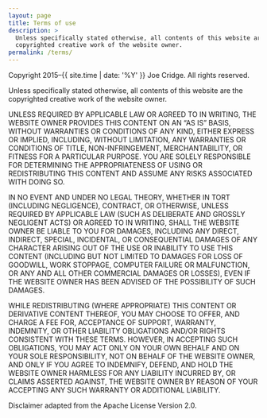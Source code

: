 ```yaml
---
layout: page
title: Terms of use
description: >
  Unless specifically stated otherwise, all contents of this website are the
  copyrighted creative work of the website owner.
permalink: /terms/
---
```


Copyright 2015&ndash;{{ site.time | date: '%Y' }} Joe Cridge. All rights
reserved.

Unless specifically stated otherwise, all contents of this website are the
copyrighted creative work of the website owner.

UNLESS REQUIRED BY APPLICABLE LAW OR AGREED TO IN WRITING, THE WEBSITE OWNER
PROVIDES THIS CONTENT ON AN &ldquo;AS IS&rdquo; BASIS, WITHOUT WARRANTIES OR
CONDITIONS OF ANY KIND, EITHER EXPRESS OR IMPLIED, INCLUDING, WITHOUT
LIMITATION, ANY WARRANTIES OR CONDITIONS OF TITLE, NON-INFRINGEMENT,
MERCHANTABILITY, OR FITNESS FOR A PARTICULAR PURPOSE. YOU ARE SOLELY
RESPONSIBLE FOR DETERMINING THE APPROPRIATENESS OF USING OR REDISTRIBUTING THIS
CONTENT AND ASSUME ANY RISKS ASSOCIATED WITH DOING SO.

IN NO EVENT AND UNDER NO LEGAL THEORY, WHETHER IN TORT (INCLUDING NEGLIGENCE),
CONTRACT, OR OTHERWISE, UNLESS REQUIRED BY APPLICABLE LAW (SUCH AS DELIBERATE
AND GROSSLY NEGLIGENT ACTS) OR AGREED TO IN WRITING, SHALL THE WEBSITE OWNER BE
LIABLE TO YOU FOR DAMAGES, INCLUDING ANY DIRECT, INDIRECT, SPECIAL, INCIDENTAL,
OR CONSEQUENTIAL DAMAGES OF ANY CHARACTER ARISING OUT OF THE USE OR INABILITY
TO USE THIS CONTENT (INCLUDING BUT NOT LIMITED TO DAMAGES FOR LOSS OF GOODWILL,
WORK STOPPAGE, COMPUTER FAILURE OR MALFUNCTION, OR ANY AND ALL OTHER COMMERCIAL
DAMAGES OR LOSSES), EVEN IF THE WEBSITE OWNER HAS BEEN ADVISED OF THE
POSSIBILITY OF SUCH DAMAGES.

WHILE REDISTRIBUTING (WHERE APPROPRIATE) THIS CONTENT OR DERIVATIVE CONTENT
THEREOF, YOU MAY CHOOSE TO OFFER, AND CHARGE A FEE FOR, ACCEPTANCE OF SUPPORT,
WARRANTY, INDEMNITY, OR OTHER LIABILITY OBLIGATIONS AND/OR RIGHTS CONSISTENT
WITH THESE TERMS. HOWEVER, IN ACCEPTING SUCH OBLIGATIONS, YOU MAY ACT ONLY ON
YOUR OWN BEHALF AND ON YOUR SOLE RESPONSIBILITY, NOT ON BEHALF OF THE WEBSITE
OWNER, AND ONLY IF YOU AGREE TO INDEMNIFY, DEFEND, AND HOLD THE WEBSITE OWNER
HARMLESS FOR ANY LIABILITY INCURRED BY, OR CLAIMS ASSERTED AGAINST, THE WEBSITE
OWNER BY REASON OF YOUR ACCEPTING ANY SUCH WARRANTY OR ADDITIONAL LIABILITY.

Disclaimer adapted from the Apache License Version 2.0.
